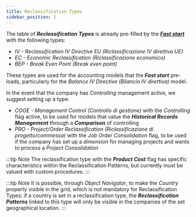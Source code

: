 ```yaml
---
title: Reclassification Types 
sidebar_position: 1
---
```


The table of ***Reclassification Types*** is already pre-filled by the [***Fast start***](/docs/guide/fast-start) with the following types:
- *IV - Reclassification IV Directive EU (Riclassificazione IV direttiva UE)*
- *EC - Economic Reclassification (Riclassificazione economico)*
- *BEP - Break Even Point (Break even point)*

These types are used for the accounting models that the ***Fast start*** pre-loads, particularly for the *Balance IV Directive (Bilancio IV direttiva)* model.

In the event that the company has *Controlling* management active, we suggest setting up a type:
- *COGE - Management Control (Controllo di gestione)* with the *Controlling* flag active, to be used for models that value the ***Historical Records Management*** through a ***Comparison*** of controlling
- *PRO - Project/Order Reclassification (Riclassificazione di progetto/commessa)* with the *Job Order Consolidation* flag, to be used if the company has set up a *dimension* for managing projects and wants to process a *Project Consolidation*

:::tip Note 
The reclassification type with the ***Product Cost*** flag has specific characteristics within the Reclassification Patterns, but currently must be valued with custom procedures.
:::

:::tip Note 
It is possible, through *Object Navigator*, to make the *Country* property visible in the grid, which is not mandatory for Reclassification Types: if a country is set in a reclassification type, the ***Reclassification Patterns*** linked to this type will only be visible in the companies of the set geographical location.
:::
